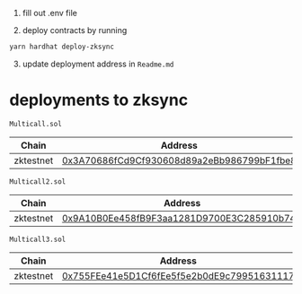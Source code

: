 1. fill out .env file

2. deploy contracts by running

```bash
yarn hardhat deploy-zksync

```

3. update deployment address in `Readme.md`

# deployments to zksync

`Multicall.sol`

| Chain     | Address                                                                                                                     |
| --------- | --------------------------------------------------------------------------------------------------------------------------- |
| zktestnet | [0x3A70686fCd9Cf930608d89a2eBb986799bF1fbe8](https://explorer.zksync.io/address/0x3A70686fCd9Cf930608d89a2eBb986799bF1fbe8) |

`Multicall2.sol`

| Chain     | Address                                                                                                                     |
| --------- | --------------------------------------------------------------------------------------------------------------------------- |
| zktestnet | [0x9A10B0Ee458fB9F3aa1281D9700E3C285910b74C](https://explorer.zksync.io/address/0x9A10B0Ee458fB9F3aa1281D9700E3C285910b74C) |

`Multicall3.sol`

| Chain     | Address                                                                                                                     |
| --------- | --------------------------------------------------------------------------------------------------------------------------- |
| zktestnet | [0x755FEe41e5D1Cf6fEe5f5e2b0dE9c79951631117](https://explorer.zksync.io/address/0x755FEe41e5D1Cf6fEe5f5e2b0dE9c79951631117) |
